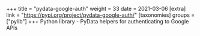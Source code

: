 +++
title = "pydata-google-auth"
weight = 33
date = 2021-03-06
[extra]
link = "https://pypi.org/project/pydata-google-auth/"
[taxonomies]
groups = ["pylib"]
+++
Python library - PyData helpers for authenticating to Google APIs

